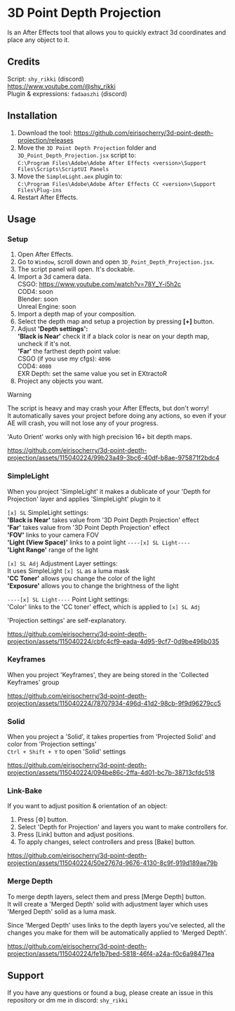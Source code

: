 # 3D Point Depth Projection

Is an After Effects tool that allows you to quickly extract 3d coordinates and place any object to it.  

## Credits
Script: `shy_rikki` (discord)  
https://www.youtube.com/@shy_rikki  
Plugin & expressions: `fadaaszhi` (discord)  

## Installation
1. Download the tool: https://github.com/eirisocherry/3d-point-depth-projection/releases  
2. Move the `3D Point Depth Projection` folder and `3D_Point_Depth_Projection.jsx` script to:  
`C:\Program Files\Adobe\Adobe After Effects <version>\Support Files\Scripts\ScriptUI Panels`  
3. Move the `SimpleLight.aex` plugin to:  
   `C:\Program Files\Adobe\Adobe After Effects CC <version>\Support Files\Plug-ins`  
4. Restart After Effects.  

## Usage
### Setup
1. Open After Effects.  
2. Go to `Window`, scroll down and open `3D_Point_Depth_Projection.jsx`.  
3. The script panel will open. It's dockable.  
4. Import a 3d camera data.  
CSGO: https://www.youtube.com/watch?v=78Y_Y-i5h2c  
COD4: soon  
Blender: soon  
Unreal Engine: soon  
5. Import a depth map of your composition.    
6. Select the depth map and setup a projection by pressing **[+]** button.  
7. Adjust **'Depth settings':**  
**'Black is Near'** check it if a black color is near on your depth map, uncheck if it's not.  
**'Far'** the farthest depth point value:  
CSGO (if you use my cfgs): `4096`  
COD4: `4080`  
EXR Depth: set the same value you set in EXtractoR  
8.  Project any objects you want.  

> [!WARNING]
> The script is heavy and may crash your After Effects, but don't worry!  
> It automatically saves your project before doing any actions, so even if your AE will crash, you will not lose any of your progress.  
>  
> 'Auto Orient' works only with high precision 16+ bit depth maps.  

https://github.com/eirisocherry/3d-point-depth-projection/assets/115040224/99b23a49-3bc6-40df-b8ae-975871f2bdc4  

### SimpleLight
When you project 'SimpleLight' it makes a dublicate of your 'Depth for Projection' layer and applies 'SimpleLight' plugin to it  

`[x] SL` SimpleLight settings:  
**'Black is Near'** takes value from '3D Point Depth Projection' effect  
**'Far'** takes value from '3D Point Depth Projection' effect  
**'FOV'** links to your camera FOV  
**'Light (View Space)'** links to a point light `----[x] SL Light----`  
**'Light Range'** range of the light  

`[x] SL Adj` Adjustment Layer settings:  
It uses SimpleLight `[x] SL` as a luma mask  
**'CC Toner'** allows you change the color of the light  
**'Exposure'** allows you to change the brightness of the light  

`----[x] SL Light----` Point Light settings:  
'Color' links to the 'CC toner' effect, which is applied to `[x] SL Adj`  

'Projection settings' are self-explanatory.  

https://github.com/eirisocherry/3d-point-depth-projection/assets/115040224/cbfc4cf9-eada-4d95-9cf7-0d9be496b035

### Keyframes
When you project 'Keyframes', they are being stored in the 'Collected Keyframes' group  

https://github.com/eirisocherry/3d-point-depth-projection/assets/115040224/78707934-496d-41d2-98cb-9f9d96279cc5  

### Solid
When you project a 'Solid', it takes properties from 'Projected Solid' and color from 'Projection settings'  
`Ctrl + Shift + Y` to open 'Solid' settings  

https://github.com/eirisocherry/3d-point-depth-projection/assets/115040224/094be86c-2ffa-4d01-bc7b-38713cfdc518  

### Link-Bake  
If you want to adjust position & orientation of an object:  
1. Press [⚙] button.  
2. Select 'Depth for Projection' and layers you want to make controllers for.  
3. Press [Link] button and adjust positions.  
4. To apply changes, select controllers and press [Bake] button.  

https://github.com/eirisocherry/3d-point-depth-projection/assets/115040224/50e2767d-9676-4130-8c9f-919d189ae79b  

### Merge Depth
To merge depth layers, select them and press [Merge Depth] button.  
It will create a 'Merged Depth' solid with adjustment layer which uses 'Merged Depth' solid as a luma mask.  

Since 'Merged Depth' uses links to the depth layers you've selected, all the changes you make for them will be automatically applied to 'Merged Depth'.  

https://github.com/eirisocherry/3d-point-depth-projection/assets/115040224/fe1b7bed-5818-46f4-a24a-f0c6a98471ea  

## Support
If you have any questions or found a bug, please create an issue in this repository or dm me in discord: `shy_rikki`  
